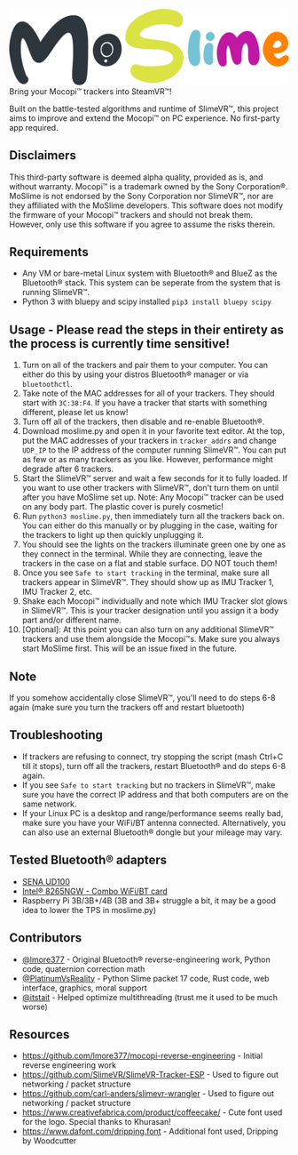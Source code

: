![moslime](moslime_logo.png)
Bring your Mocopi™ trackers into SteamVR™!

Built on the battle-tested algorithms and runtime of SlimeVR™, this project aims to improve and extend the Mocopi™ on PC experience. No first-party app required.

## Disclaimers
This third-party software is deemed alpha quality, provided as is, and without warranty.
Mocopi™ is a trademark owned by the Sony Corporation®. MoSlime is not endorsed by the Sony Corporation nor SlimeVR™, nor are they affiliated with the MoSlime developers.
This software does not modify the firmware of your Mocopi™ trackers and should not break them. However, only use this software if you agree to assume the risks therein.

## Requirements
 - Any VM or bare-metal Linux system with Bluetooth® and BlueZ as the Bluetooth® stack. This system can be seperate from the system that is running SlimeVR™.
 - Python 3 with bluepy and scipy installed `pip3 install bluepy scipy`

## Usage - Please read the steps in their entirety as the process is currently time sensitive!
1. Turn on all of the trackers and pair them to your computer. You can either do this by using your distros Bluetooth® manager or via `bluetoothctl`.
2. Take note of the MAC addresses for all of your trackers. They should start with `3C:38:F4`. If you have a tracker that starts with something different, please let us know!
3. Turn off all of the trackers, then disable and re-enable Bluetooth®.
4. Download moslime.py and open it in your favorite text editor. At the top, put the MAC addresses of your trackers in `tracker_addrs` and change `UDP_IP` to the IP address of the computer running SlimeVR™. You can put as few or as many trackers as you like. However, performance might degrade after 6 trackers.
5. Start the SlimeVR™ server and wait a few seconds for it to fully loaded. If you want to use other trackers with SlimeVR™, don't turn them on until after you have MoSlime set up. Note: Any Mocopi™ tracker can be used on any body part. The plastic cover is purely cosmetic!
6. Run `python3 moslime.py`, then immediately turn all the trackers back on. You can either do this manually or by plugging in the case, waiting for the trackers to light up then quickly unplugging it.
7. You should see the lights on the trackers illuminate green one by one as they connect in the terminal. While they are connecting, leave the trackers in the case on a flat and stable surface. DO NOT touch them!
8. Once you see `Safe to start tracking` in the terminal, make sure all trackers appear in SlimeVR™. They should show up as IMU Tracker 1, IMU Tracker 2, etc.
9. Shake each Mocopi™ individually and note which IMU Tracker slot glows in SlimeVR™. This is your tracker designation until you assign it a body part and/or different name.
10. [Optional]: At this point you can also turn on any additional SlimeVR™ trackers and use them alongside the Mocopi™s. Make sure you always start MoSlime first. This will be an issue fixed in the future.

## Note
If you somehow accidentally close SlimeVR™, you'll need to do steps 6-8 again (make sure you turn the trackers off and restart bluetooth)

## Troubleshooting
 - If trackers are refusing to connect, try stopping the script (mash Ctrl+C till it stops), turn off all the trackers, restart Bluetooth® and do steps 6-8 again.
 - If you see `Safe to start tracking` but no trackers in SlimeVR™, make sure you have the correct IP address and that both computers are on the same network.
 - If your Linux PC is a desktop and range/performance seems really bad, make sure you have your WiFi/BT antenna connected. Alternatively, you can also use an external Bluetooth® dongle but your mileage may vary. 

## Tested Bluetooth® adapters
 - [SENA UD100](http://www.senanetworks.com/ud100-g03.html)
 - [Intel® 8265NGW - Combo WiFi/BT card](https://www.intel.com/content/www/us/en/products/sku/94150/intel-dual-band-wirelessac-8265/specifications.html)
 - Raspberry Pi 3B/3B+/4B (3B and 3B+ struggle a bit, it may be a good idea to lower the TPS in moslime.py)

## Contributors
 - [@lmore377](https://github.com/lmore377) - Original Bluetooth® reverse-engineering work, Python code, quaternion correction math
 - [@PlatinumVsReality](https://github.com/PlatinumVsReality) - Python Slime packet 17 code, Rust code, web interface, graphics, moral support
 - [@itstait](https://github.com/itstait) - Helped optimize multithreading (trust me it used to be much worse)

## Resources
 - https://github.com/lmore377/mocopi-reverse-engineering - Initial reverse engineering work
 - https://github.com/SlimeVR/SlimeVR-Tracker-ESP - Used to figure out networking / packet structure
 - https://github.com/carl-anders/slimevr-wrangler - Used to figure out networking / packet structure
 - https://www.creativefabrica.com/product/coffeecake/ - Cute font used for the logo. Special thanks to Khurasan!
 - https://www.dafont.com/dripping.font - Additional font used, Dripping by Woodcutter
